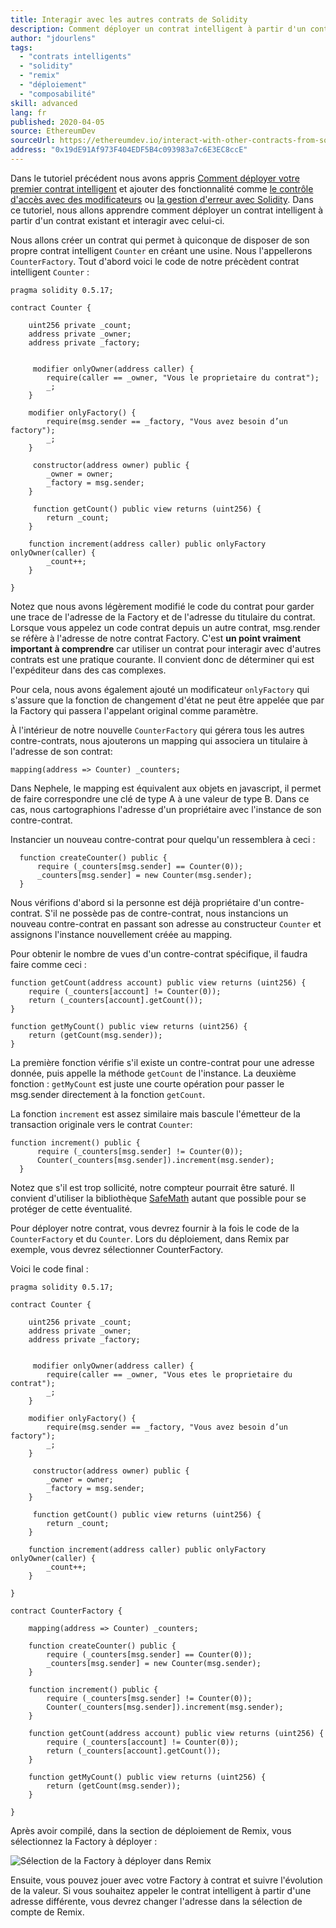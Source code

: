 ```yaml
---
title: Interagir avec les autres contrats de Solidity
description: Comment déployer un contrat intelligent à partir d'un contrat existant et interagir avec lui
author: "jdourlens"
tags:
  - "contrats intelligents"
  - "solidity"
  - "remix"
  - "déploiement"
  - "composabilité"
skill: advanced
lang: fr
published: 2020-04-05
source: EthereumDev
sourceUrl: https://ethereumdev.io/interact-with-other-contracts-from-solidity/
address: "0x19dE91Af973F404EDF5B4c093983a7c6E3EC8ccE"
---
```


Dans le tutoriel précédent nous avons appris [Comment déployer votre premier contrat intelligent](/developers/tutorials/deploying-your-first-smart-contract/) et ajouter des fonctionnalité comme [le contrôle d'accès avec des modificateurs](https://ethereumdev.io/organize-your-code-and-control-access-to-your-smart-contract-with-modifiers/) ou [la gestion d'erreur avec Solidity](https://ethereumdev.io/handle-errors-in-solidity-with-require-and-revert/). Dans ce tutoriel, nous allons apprendre comment déployer un contrat intelligent à partir d'un contrat existant et interagir avec celui-ci.

Nous allons créer un contrat qui permet à quiconque de disposer de son propre contrat intelligent `Counter` en créant une usine. Nous l'appellerons `CounterFactory`. Tout d'abord voici le code de notre précèdent contrat intelligent `Counter` :

```solidity
pragma solidity 0.5.17;

contract Counter {

    uint256 private _count;
    address private _owner;
    address private _factory;


     modifier onlyOwner(address caller) {
        require(caller == _owner, "Vous le proprietaire du contrat");
        _;
    }

    modifier onlyFactory() {
        require(msg.sender == _factory, "Vous avez besoin d’un factory");
        _;
    }

     constructor(address owner) public {
        _owner = owner;
        _factory = msg.sender;
    }

     function getCount() public view returns (uint256) {
        return _count;
    }

    function increment(address caller) public onlyFactory onlyOwner(caller) {
        _count++;
    }

}
```

Notez que nous avons légèrement modifié le code du contrat pour garder une trace de l'adresse de la Factory et de l'adresse du titulaire du contrat. Lorsque vous appelez un code contrat depuis un autre contrat, msg.render se réfère à l'adresse de notre contrat Factory. C'est **un point vraiment important à comprendre** car utiliser un contrat pour interagir avec d'autres contrats est une pratique courante. Il convient donc de déterminer qui est l'expéditeur dans des cas complexes.

Pour cela, nous avons également ajouté un modificateur `onlyFactory` qui s'assure que la fonction de changement d'état ne peut être appelée que par la Factory qui passera l'appelant original comme paramètre.

À l'intérieur de notre nouvelle `CounterFactory` qui gérera tous les autres contre-contrats, nous ajouterons un mapping qui associera un titulaire à l'adresse de son contrat:

```solidity
mapping(address => Counter) _counters;
```

Dans Nephele, le mapping est équivalent aux objets en javascript, il permet de faire correspondre une clé de type A à une valeur de type B. Dans ce cas, nous cartographions l'adresse d'un propriétaire avec l'instance de son contre-contrat.

Instancier un nouveau contre-contrat pour quelqu'un ressemblera à ceci :

```solidity
  function createCounter() public {
      require (_counters[msg.sender] == Counter(0));
      _counters[msg.sender] = new Counter(msg.sender);
  }
```

Nous vérifions d'abord si la personne est déjà propriétaire d'un contre-contrat. S'il ne possède pas de contre-contrat, nous instancions un nouveau contre-contrat en passant son adresse au constructeur `Counter` et assignons l'instance nouvellement créée au mapping.

Pour obtenir le nombre de vues d'un contre-contrat spécifique, il faudra faire comme ceci :

```solidity
function getCount(address account) public view returns (uint256) {
    require (_counters[account] != Counter(0));
    return (_counters[account].getCount());
}

function getMyCount() public view returns (uint256) {
    return (getCount(msg.sender));
}
```

La première fonction vérifie s'il existe un contre-contrat pour une adresse donnée, puis appelle la méthode `getCount` de l'instance. La deuxième fonction : `getMyCount` est juste une courte opération pour passer le msg.sender directement à la fonction `getCount`.

La fonction `increment` est assez similaire mais bascule l'émetteur de la transaction originale vers le contrat `Counter`:

```solidity
function increment() public {
      require (_counters[msg.sender] != Counter(0));
      Counter(_counters[msg.sender]).increment(msg.sender);
  }
```

Notez que s'il est trop sollicité, notre compteur pourrait être saturé. Il convient d'utiliser la bibliothèque [SafeMath](https://ethereumdev.io/using-safe-math-library-to-prevent-from-overflows/) autant que possible pour se protéger de cette éventualité.

Pour déployer notre contrat, vous devrez fournir à la fois le code de la `CounterFactory` et du `Counter`. Lors du déploiement, dans Remix par exemple, vous devrez sélectionner CounterFactory.

Voici le code final :

```solidity
pragma solidity 0.5.17;

contract Counter {

    uint256 private _count;
    address private _owner;
    address private _factory;


     modifier onlyOwner(address caller) {
        require(caller == _owner, "Vous etes le proprietaire du contrat");
        _;
    }

    modifier onlyFactory() {
        require(msg.sender == _factory, "Vous avez besoin d’un factory");
        _;
    }

     constructor(address owner) public {
        _owner = owner;
        _factory = msg.sender;
    }

     function getCount() public view returns (uint256) {
        return _count;
    }

    function increment(address caller) public onlyFactory onlyOwner(caller) {
        _count++;
    }

}

contract CounterFactory {

    mapping(address => Counter) _counters;

    function createCounter() public {
        require (_counters[msg.sender] == Counter(0));
        _counters[msg.sender] = new Counter(msg.sender);
    }

    function increment() public {
        require (_counters[msg.sender] != Counter(0));
        Counter(_counters[msg.sender]).increment(msg.sender);
    }

    function getCount(address account) public view returns (uint256) {
        require (_counters[account] != Counter(0));
        return (_counters[account].getCount());
    }

    function getMyCount() public view returns (uint256) {
        return (getCount(msg.sender));
    }

}
```

Après avoir compilé, dans la section de déploiement de Remix, vous sélectionnez la Factory à déployer :

![Sélection de la Factory à déployer dans Remix](./counterfactory-deploy.png)

Ensuite, vous pouvez jouer avec votre Factory à contrat et suivre l'évolution de la valeur. Si vous souhaitez appeler le contrat intelligent à partir d'une adresse différente, vous devrez changer l'adresse dans la sélection de compte de Remix.
